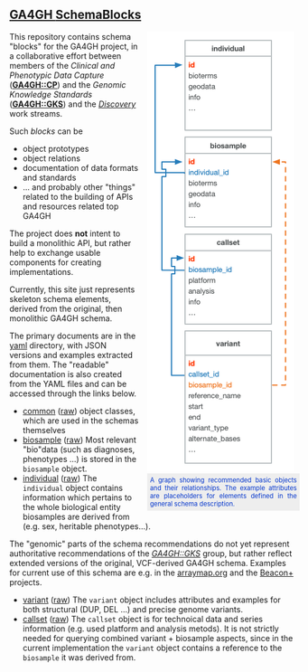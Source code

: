 ## [GA4GH __SchemaBlocks__](http://schemablocks.org/)

<div style="display: block; float: right; width: 260px; margin: 0px 0px 15px 15px; ">
  <img src="./rsrc/img/ga4gh-object-model.png" />
  <div style="display: block; width: 260px; text-align: justify; font-size: 0.8em; color: #03c; background-color: #eee; padding: 5px;">
A graph showing recommended basic objects and their relationships. The example attributes are placeholders for elements defined in the general schema description.
  </div>
</div>

This repository contains  schema "blocks" for the GA4GH project, in a collaborative effort between members of the _Clinical and Phenotypic Data Capture_ ([__GA4GH::CP__](http://ga4gh-cp.github.io)) and the _Genomic Knowledge Standards_ ([__GA4GH::GKS__](http://ga4gh-gks.github.io)) and the [_Discovery_](http://ga4gh-discovery.githb.io) work streams.

Such _blocks_ can be 

* object prototypes
* object relations
* documentation of data formats and standards
* ... and probably other "things" related to the building of APIs and resources related top GA4GH

The project does __not__ intent to build a monolithic API, but rather help to exchange usable components for creating implementations.

Currently, this site just represents skeleton schema elements, derived from the original, then monolithic GA4GH schema.

The primary documents are in the [yaml](./yaml/) directory, with JSON versions and examples extracted from them. The "readable" documentation is also created from the YAML files and can be accessed through the links below.

* [common](./main/doc/common.md) ([raw](/schemas/main/yaml/common.yaml))
    object classes, which are used in the schemas themselves
* [biosample](./main/doc/biosample.md) ([raw](/schemas/yaml/doc/biosample.yaml))
    Most relevant "bio"data (such as diagnoses, phenotypes ...) is stored in the `biosample` object.
* [individual](./main/doc/individual.md) ([raw](/schemas/yaml/doc/individual.yaml))
    The `individual` object contains information which pertains to the whole biological entity biosamples are derived from (e.g. sex, heritable phenotypes...).

The "genomic" parts of the schema recommendations do not yet represent authoritative recommendations of the [_GA4GH::GKS_](http://ga4gh-gks.github.io) group, but rather reflect extended versions of the original, VCF-derived GA4GH schema. Examples for current use of this schema are e.g. in the [arraymap.org](http://arraymap.org) and the [Beacon+](http://beacon.progenetix.org) projects.

* [variant](./main/doc/variant.md) ([raw](/schemas/main/yaml/variant.yaml))
    The `variant` object includes attributes and examples for both structural (DUP, DEL ...) and precise genome variants.
* [callset](./main/doc/callset.md) ([raw](/schemas/main/yaml/callset.yaml))
    The `callset` object is for technoical data and series information (e.g. used platform and analysis metods). It is not strictly needed for querying combined variant + biosample aspects, since in the current implementation the `variant` object contains a reference to the `biosample` it was derived from.
